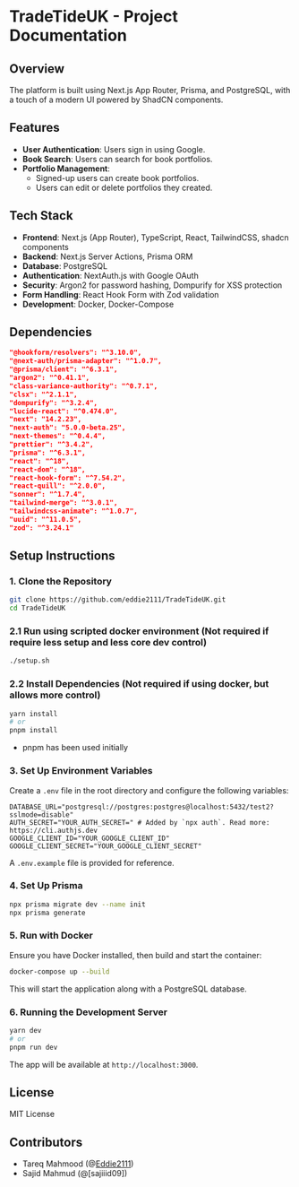 # TradeTideUK - Project Documentation

## Overview

The platform is built using Next.js App Router, Prisma, and PostgreSQL, with a touch of a modern UI powered by ShadCN components.

## Features

- **User Authentication**: Users sign in using Google.
- **Book Search**: Users can search for book portfolios.
- **Portfolio Management**:
  - Signed-up users can create book portfolios.
  - Users can edit or delete portfolios they created.

## Tech Stack

- **Frontend**: Next.js (App Router), TypeScript, React, TailwindCSS, shadcn components
- **Backend**: Next.js Server Actions, Prisma ORM
- **Database**: PostgreSQL
- **Authentication**: NextAuth.js with Google OAuth
- **Security**: Argon2 for password hashing, Dompurify for XSS protection
- **Form Handling**: React Hook Form with Zod validation
- **Development**: Docker, Docker-Compose

## Dependencies

```json
"@hookform/resolvers": "^3.10.0",
"@next-auth/prisma-adapter": "^1.0.7",
"@prisma/client": "^6.3.1",
"argon2": "^0.41.1",
"class-variance-authority": "^0.7.1",
"clsx": "^2.1.1",
"dompurify": "^3.2.4",
"lucide-react": "^0.474.0",
"next": "14.2.23",
"next-auth": "5.0.0-beta.25",
"next-themes": "^0.4.4",
"prettier": "^3.4.2",
"prisma": "^6.3.1",
"react": "^18",
"react-dom": "^18",
"react-hook-form": "^7.54.2",
"react-quill": "^2.0.0",
"sonner": "^1.7.4",
"tailwind-merge": "^3.0.1",
"tailwindcss-animate": "^1.0.7",
"uuid": "^11.0.5",
"zod": "^3.24.1"
```

## Setup Instructions

### 1. Clone the Repository

```sh
git clone https://github.com/eddie2111/TradeTideUK.git
cd TradeTideUK
```

### 2.1 Run using scripted docker environment (Not required if require less setup and less core dev control)

```sh
./setup.sh
```

### 2.2 Install Dependencies (Not required if using docker, but allows more control)

```sh
yarn install
# or
pnpm install
```

- pnpm has been used initially

### 3. Set Up Environment Variables

Create a `.env` file in the root directory and configure the following variables:

```env
DATABASE_URL="postgresql://postgres:postgres@localhost:5432/test2?sslmode=disable"
AUTH_SECRET="YOUR_AUTH_SECRET=" # Added by `npx auth`. Read more: https://cli.authjs.dev
GOOGLE_CLIENT_ID="YOUR_GOOGLE_CLIENT_ID"
GOOGLE_CLIENT_SECRET="YOUR_GOOGLE_CLIENT_SECRET"
```

A `.env.example` file is provided for reference.

### 4. Set Up Prisma

```sh
npx prisma migrate dev --name init
npx prisma generate
```

### 5. Run with Docker

Ensure you have Docker installed, then build and start the container:

```sh
docker-compose up --build
```

This will start the application along with a PostgreSQL database.

### 6. Running the Development Server

```sh
yarn dev
# or
pnpm run dev
```

The app will be available at `http://localhost:3000`.

## License

MIT License

## Contributors

- Tareq Mahmood (@[Eddie2111](https://github.com/Eddie2111/TradeTideUK))
- Sajid Mahmud (@[sajiiid09])
